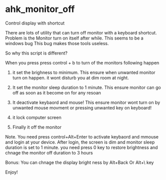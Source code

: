 # ahk_monitor_off
Control display with shortcut

There are lots of utility that can turn off monitor with a keyboard shortcut. Problem is the Monitor turn on itself after while. This seems to be a windows bug
This bug makes those tools useless.

So why this script is different?

When you press  press control + b to turn of the monitors following happen
1) it set the brighness to minimum. This ensure when unwanted monitor turn on happen. it wont disturb you at dim room at night.

2) It set the monitor sleep duration to 1 minute. This ensure monitor can go off as soon as it become on for any resoan

3) It deactivate keybaord and mouse! This ensure monitor wont turn on by unwanted mouse movment or pressing unwanted key on keyboard!

4) it lock computer screen <br>

5) Finally it off the monitor

Note. You need press control+Alt+Enter to activate keybaord and mmouse and login at your device. After login, the screen is dim and monitor sleep duration 
is set to 1 minute. you need press 0 key to restore brightness and chnage the monitor off duration to 3 hours

Bonus:
You can chnage the display bright ness by Alt+Back Or Alt+\ key

Enjoy!
